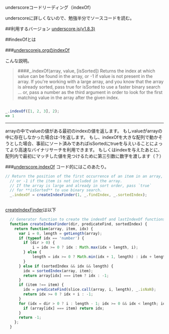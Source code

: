 underscoreコードリーディング（indexOf）

underscoreに詳しくないので、勉強半分でソースコードを読む。



##利用するバージョン
[underscore.js(v1.8.3)](https://github.com/jashkenas/underscore/tree/1.8.3)


##indexOfとは


###[underscorejs.orgのindexOf](http://underscorejs.org/#indexOf)

こんな説明。
>####_.indexOf(array, value, [isSorted]) 
>Returns the index at which value can be found in the array, or -1 if value is not present in the array. 
>If you're working with a large array, and you know that the array is already sorted, pass true for isSorted to use a faster binary search ... or, pass a number as the third argument in order to look for the first matching value in the array after the given index.


```javascript

_.indexOf([1, 2, 3], 2);
=> 1

```
------------- 
arrayの中でvalueの値がある最初のindexの値を返します。
もしvalueがarrayの中に存在しなかった場合は-1を返します。
もし、indexOfを大きな配列で動かそうとした場合、事前にソート済みであればisSortedにtrueを与えいることによってより高速なバイナリサーチを利用できます。
もしくはindexを与えたあとに、配列内で最初にマッチした値を見つけるために第三引数に数字を渡します（？）


###[underscore.indexOf](https://github.com/jashkenas/underscore/blob/1.8.3/underscore.js#L672)
コード的にはこのあたり。

```javascript
// Return the position of the first occurrence of an item in an array,
  // or -1 if the item is not included in the array.
  // If the array is large and already in sort order, pass `true`
  // for **isSorted** to use binary search.
  _.indexOf = createIndexFinder(1, _.findIndex, _.sortedIndex);
  
```

[createIndexFinder](https://github.com/jashkenas/underscore/blob/1.8.3/underscore.js#L643)は以下

```javascript
  // Generator function to create the indexOf and lastIndexOf functions
  function createIndexFinder(dir, predicateFind, sortedIndex) {
    return function(array, item, idx) {
      var i = 0, length = getLength(array);
      if (typeof idx == 'number') {
        if (dir > 0) {
            i = idx >= 0 ? idx : Math.max(idx + length, i);
        } else {
            length = idx >= 0 ? Math.min(idx + 1, length) : idx + length + 1;
        }
      } else if (sortedIndex && idx && length) {
        idx = sortedIndex(array, item);
        return array[idx] === item ? idx : -1;
      }
      if (item !== item) {
        idx = predicateFind(slice.call(array, i, length), _.isNaN);
        return idx >= 0 ? idx + i : -1;
      }
      for (idx = dir > 0 ? i : length - 1; idx >= 0 && idx < length; idx += dir) {
        if (array[idx] === item) return idx;
      }
      return -1;
    };
  }
```
